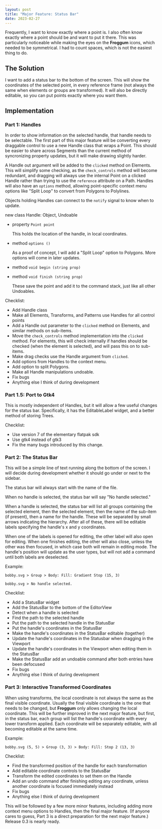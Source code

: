 ```yaml
---
layout: post
title: "Major Feature: Status Bar"
date: 2023-02-27
---
```


Frequently, I want to know exactly where a point is. I also often know
exactly where a point should be and want to put it there. This was
particularly noticeable while making the eyes on the **Froggum** icons,
which needed to be symmetrical. I had to count spaces, which is not the
easiest thing to do.

## The Solution

I want to add a status bar to the bottom of the screen. This will show
the coordinates of the selected point, in every reference frame (not
always the same when elements or groups are transformed). It will also
be directly editable, so you can put points exactly where you want them.

## Implementation

### Part 1: Handles

In order to show information on the selected handle, that handle needs to
be selectable. The first part of this major feature will be converting
every draggable control to use a new Handle class that wraps a Point.
This should be easier to share across Segments than the current method of
syncronizing property updates, but it will make drawing slightly harder.

A Handle out argument will be added to the `clicked` method on Elements.
This will simplify some checking, as the `check_controls` method will
become redundant, and dragging will always use the internal Point on a
clicked Handle rather than trying to use the `reference` attribute on a
Path. Handles will also have an `options` method, allowing point-specific
context menu options like "Split Loop" to convert from Polygons to
Polylines.

Objects holding Handles can connect to the `notify` signal to know when
to update.

new class Handle: Object, Undoable

 * property `Point point`

   This holds the location of the handle, in local coordinates.

 * method `options ()`

   As a proof of concept, I will add a "Split Loop" option to Polygons.
   More options will come in later updates.

 * method `void begin (string prop)`
 * method `void finish (string prop)`

   These save the point and add it to the command stack, just like all
   other Undoables.

Checklist:

 * Add Handle class
 * Make all Elements, Transforms, and Patterns use Handles for all control
   points
 * Add a Handle out parameter to the `clicked` method on Elements, and
   similar methods on sub-items.
 * Move the `check_controls` method implementation into the `clicked`
   method. For elements, this will check internally if handles should be
   checked (when the element is selected), and will pass this on to
   sub-items.
 * Make drag checks use the Handle argument from `clicked`.
 * Add options from Handles to the context menu.
 * Add option to split Polygons.
 * Make all Handle manipulations undoable.
 * Fix bugs
 * Anything else I think of during development

### Part 1.5: Port to Gtk4

This is mostly independent of Handles, but it will allow a few useful
changes for the status bar. Specifically, it has the EditableLabel widget,
and a better method of storing Trees.

Checklist:

 * Use version 7 of the elementary flatpak sdk
 * Use gtk4 instead of gtk3
 * Fix the many bugs introduced by this change.

### Part 2: The Status Bar

This will be a simple line of text running along the bottom of the screen.
I will decide during development whether it should go under or next to
the sidebar. 

The status bar will always start with the name of the file.

When no handle is selected, the status bar will say "No handle selected."

When a handle is selected, the status bar will list all groups containing
the selected element, then the selected element, then the name of the
sub-item (if present), then a name for the handle. These will be separated
by small arrows indicating the hierarchy. After all of these, there will be
editable labels specifying the handle's x and y coordinates.

When one of the labels is opened for editing, the other label will also
open for editing. When one finishes editing, the other will also close,
unless the other was then focused, in which case both will remain in
editing mode. The handle's position will update as the user types, but will
not add a command until both labels are deselected.

Example:
```
bobby.svg > Group > Body: Fill: Gradient Stop (15, 3)
```

```
bobby.svg > No handle selected.
```

Checklist:

 * Add a StatusBar widget
 * Add the StatusBar to the bottom of the EditorView
 * Detect when a handle is selected
 * Find the path to the selected handle
 * Put the path to the selected handle in the StatusBar
 * Put the handle's coordinates in the StatusBar
 * Make the handle's coordinates in the StatusBar editable (together)
 * Update the handle's coordinates in the Statusbar when dragging in the
   Viewport
 * Update the handle's coordinates in the Viewport when editing them in
   the StatusBar
 * Make the StatusBar add an undoable command after both entries have been
   defocused
 * Fix bugs
 * Anything else I think of during development

### Part 3: Interactive Transformed Coordinates

When using transforms, the local coordinate is not always the same as the
final visible coordinate. Usually the final visible coordinate is the one
that needs to be changed, but **Froggum** only allows changing the local
coordinate. This will be further improved in the next major feature, but
first, in the status bar, each group will list the handle's coordinate 
with every lower transform applied. Each coordinate will be separately
editable, with all becoming editable at the same time.

Example:

```
bobby.svg (5, 5) > Group (3, 3) > Body: Fill: Stop 2 (13, 3)
```

Checklist:
 * Find the transformed position of the handle for each transformation
 * Add editable coordinate controls to the StatusBar
 * Transform the edited coordinates to set them on the Handle
 * Add an undo command after finishing editing any coordinate, unless
   another coordinate is focused immediately instead
 * Fix bugs
 * Anything else I think of during development

This will be followed by a few more minor features, including adding more
context menu options to Handles, then the final major feature. (If anyone
cares to guess, Part 3 is a direct preparation for the next major feature.)
Release 0.3 is nearly ready.

